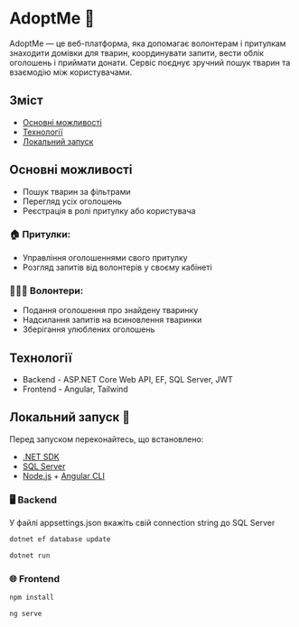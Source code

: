 # AdoptMe 🐾


AdoptMe — це веб-платформа, яка допомагає волонтерам і притулкам знаходити домівки для тварин, координувати запити, вести облік оголошень і приймати донати. Сервіс поєднує зручний пошук тварин та взаємодію між користувачами.

## Зміст
- [Основні можливості](#основні-можливості)
- [Технології](#технології)
- [Локальний запуск](локальний-запуск)

## Основні можливості
- Пошук тварин за фільтрами
- Перегляд усіх оголошень
- Реєстрація в ролі притулку або користувача

### 🏠 Притулки:
- Управління оголошеннями свого притулку
- Розгляд запитів від волонтерів у своєму кабінеті 

### 🙋🏻‍♀️ Волонтери:
- Подання оголошення про знайдену тваринку
- Надсилання запитів на всиновлення тваринки
- Зберігання улюблених оголошень

## Технології
- Backend - ASP.NET Core Web API, EF, SQL Server, JWT
- Frontend - Angular, Tailwind

##  Локальний запуск 🚀

Перед запуском переконайтесь, що встановлено:
- [.NET SDK](https://dotnet.microsoft.com/download) 
- [SQL Server](https://www.microsoft.com/en-us/sql-server/sql-server-downloads)
- [Node.js](https://nodejs.org/) + [Angular CLI](https://angular.io/cli)

### 🖥️ Backend 
У файлі appsettings.json вкажіть свій connection string до SQL Server
```sh
dotnet ef database update
```
```sh
dotnet run
```
### 🌐 Frontend
```sh
npm install
```
```sh
ng serve
```

